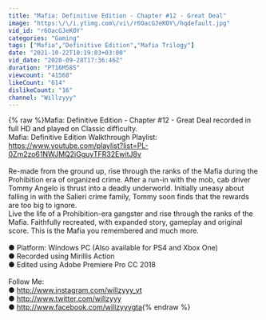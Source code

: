 ```yaml
---
title: "Mafia: Definitive Edition - Chapter #12 - Great Deal"
image: "https:\/\/i.ytimg.com\/vi\/r6OacGJeKOY\/hqdefault.jpg"
vid_id: "r6OacGJeKOY"
categories: "Gaming"
tags: ["Mafia","Definitive Edition","Mafia Trilogy"]
date: "2021-10-22T10:19:03+03:00"
vid_date: "2020-09-28T17:36:46Z"
duration: "PT16M58S"
viewcount: "41568"
likeCount: "614"
dislikeCount: "16"
channel: "Willzyyy"
---
```

{% raw %}Mafia: Definitive Edition - Chapter #12 - Great Deal recorded in full HD and played on Classic difficulty.<br />Mafia: Definitive Edition Walkthrough Playlist: <a rel="nofollow" target="blank" href="https://www.youtube.com/playlist?list=PL-0Zm2zo61NWJMQ2iGguyTFR32EwitJ8v">https://www.youtube.com/playlist?list=PL-0Zm2zo61NWJMQ2iGguyTFR32EwitJ8v</a><br /><br />Re-made from the ground up, rise through the ranks of the Mafia during the Prohibition era of organized crime. After a run-in with the mob, cab driver Tommy Angelo is thrust into a deadly underworld. Initially uneasy about falling in with the Salieri crime family, Tommy soon finds that the rewards are too big to ignore.<br />Live the life of a Prohibition-era gangster and rise through the ranks of the Mafia. Faithfully recreated, with expanded story, gameplay and original score. This is the Mafia you remembered and much more.<br /><br />● Platform: Windows PC (Also available for PS4 and Xbox One)<br />● Recorded using Mirillis Action<br />● Edited using Adobe Premiere Pro CC 2018<br /><br />Follow Me:<br />● <a rel="nofollow" target="blank" href="http://www.instagram.com/willzyyy_yt">http://www.instagram.com/willzyyy_yt</a><br />● <a rel="nofollow" target="blank" href="http://www.twitter.com/willzyyy">http://www.twitter.com/willzyyy</a><br />● <a rel="nofollow" target="blank" href="http://www.facebook.com/willzyyygta">http://www.facebook.com/willzyyygta</a>{% endraw %}
